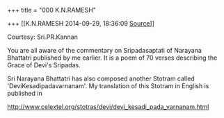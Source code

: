 +++
title = "000 K.N.RAMESH"

+++
[[K.N.RAMESH	2014-09-29, 18:36:09 [Source](https://groups.google.com/g/samskrita/c/9PKNFFj-Isg)]]



Courtesy: Sri.PR.Kannan  
  

You are all aware of the commentary on Sripadasaptati of Narayana Bhattatri published by me earlier. It is a poem of 70 verses describing the Grace of Devi's Sripadas.

  

Sri Narayana Bhattatri has also composed another Stotram called 'DeviKesadipadavarnanam'. My translation of this Stotram in English is published in

  

<http://www.celextel.org/stotras/devi/devi_kesadi_pada_varnanam.html>  



  

